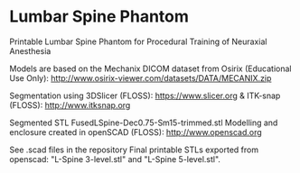 # Lumbar Spine Phantom
Printable Lumbar Spine Phantom for Procedural Training of Neuraxial Anesthesia

Models are based on the Mechanix DICOM dataset from Osirix (Educational Use Only): http://www.osirix-viewer.com/datasets/DATA/MECANIX.zip

Segmentation using 3DSlicer (FLOSS): https://www.slicer.org & ITK-snap (FLOSS): http://www.itksnap.org

Segmented STL FusedLSpine-Dec0.75-Sm15-trimmed.stl
Modelling and enclosure created in openSCAD (FLOSS): http://www.openscad.org

See .scad files in the repository
Final printable STLs exported from openscad: "L-Spine 3-level.stl" and "L-Spine 5-level.stl".
